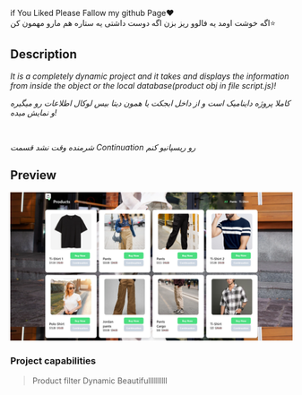 if You Liked Please Fallow my github Page❤️<br>
اگه خوشت اومد یه فالوو ریز بزن اگه دوست داشتی یه ستاره هم مارو مهمون کن⭐
## Description
*It is a completely dynamic project and it takes and displays the information from inside the object or the local database(product obj in file script.js)!*

*کاملا پروژه داینامیک است و از داخل ابجکت یا همون دیتا بیس لوکال اطلاعات رو میگیره و نمایش میده!*

<br>

*شرمنده وقت نشد قسمت  Continuation  رو ریسپانیو کنم*


## Preview
<img src="./src/img/shot website.png">

### Project capabilities
>Product filter 
>Dynamic
>Beautifullllllllll
<!-- Mr.root For Ever 😁 -->